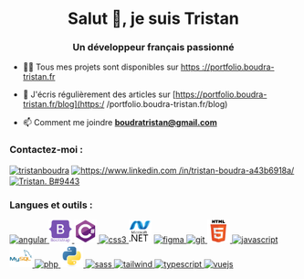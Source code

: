 <h1 align="center">Salut 👋, je suis Tristan</h1>
<h3 align="center">Un développeur français passionné</h3>

- 👨‍💻 Tous mes projets sont disponibles sur [https ://portfolio.boudra-tristan.fr](https://portfolio.boudra-tristan.fr)

- 📝 J'écris régulièrement des articles sur [https://portfolio.boudra-tristan.fr/blog](https:/ /portfolio.boudra-tristan.fr/blog)

- 📫 Comment me joindre **boudratristan@gmail.com**

<h3 align="left">Contactez-moi :</h3>
<p align="left">
<a href="https://twitter.com/tristanboudra" target="blank"><img align="center" src="https://raw.githubusercontent.com/rahuldkjain/github-profile-readme-generator/master/src/images/icons/Social/twitter.svg" alt="tristanboudra" height="30" width="40" /></a>
<a href="https://linkedin.com/in/https://www.linkedin.com/in/tristan-boudra-a43b6918a/" target="blank"><img align="center" src=" https://raw.githubusercontent.com/rahuldkjain/github-profile-readme-generator/master/src/images/icons/Social/linked-in-alt.svg" alt="https://www.linkedin.com /in/tristan-boudra-a43b6918a/" height="30" width="40" /></a>
<a href="https://discord.gg/Tristan.B#9443" target="blank" ><img align="center" src="https://raw.githubusercontent.com/rahuldkjain/github-profile-readme-generator/master/src/images/icons/Social/discord.svg" alt="Tristan. B#9443" hauteur="30" largeur="40" /></a>
</p>

<h3 align="left">Langues et outils :</h3>
<p align="left"> <a href="https://angular.io" target="_blank" rel="noreferrer"> <img src="https://angular.io/assets/images/logos /angular/angular.svg" alt="angular" width="40" height="40"/> </a> <a href="https://getbootstrap.com" target="_blank" rel="noreferrer "> <img src="https://raw.githubusercontent.com/devicons/devicon/master/icons/bootstrap/bootstrap-plain-wordmark.svg" alt="bootstrap" width="40" height="40" /> </a> <a href="https://www.w3schools.com/cs/" target="_blank" rel="noreferrer"> <img src="https://raw.githubusercontent.com/devicons/devicon/master/icons/csharp/csharp-original.svg" alt="csharp" width="40" height="40"/> </a> <a href="https:// www.w3schools.com/css/" target="_blank" rel="noreferrer"> <img src="https://raw.githubusercontent.com/devicons/devicon/master/icons/css3/css3-original-wordmark .svg" alt="css3" width="40" height="40"/> </a> <a href="https://dotnet.microsoft.com/" target="_blank" rel="noreferrer" > <img src="https://raw.githubusercontent.com/devicons/devicon/master/icons/dot-net/dot-net-original-wordmark.svg" alt="dotnet" width="40" height= "40"/></a> <a href="https://www.figma.com/" target="_blank" rel="noreferrer"> <img src="https://www.vectorlogo.zone/logos/figma/ figma-icon.svg" alt="figma" width="40" height="40"/> </a> <a href="https://git-scm.com/" target="_blank" rel= "noreferrer"> <img src="https://www.vectorlogo.zone/logos/git-scm/git-scm-icon.svg" alt="git" width="40" height="40"/> </a> <a href="https://www.w3.org/html/" target="_blank" rel="noreferrer"> <img src="https://raw.githubusercontent.com/devicons/devicon/master/icons/html5/html5-original-wordmark.svg" alt="html5" width="40" height="40"/> </a> <a href="https:// developer.mozilla.org/en-US/docs/Web/JavaScript" target="_blank" rel="noreferrer"> <img src="https://raw.githubusercontent.com/devicons/devicon/master/icons/ javascript/javascript-original.svg" alt="javascript" width="40" height="40"/> </a> <a href="https://www.mysql.com/" target="_blank" rel="noreferrer"> <img src="https://raw.githubusercontent.com/devicons/devicon/master/icons/mysql/mysql-original-wordmark.svg" alt="mysql" width="40" hauteur ="40"/> </a> <a href="https://www.php.net" target="_blank" rel="noreferrer"> <img src="https://raw.githubusercontent.com/devicons /devicon/master/icons/php/php-original.svg" alt="php" width="40" height="40"/> </a> <a href="https://www.python.org " target="_blank" rel="noreferrer"> <img src="https://raw.githubusercontent.com/devicons/devicon/master/icons/python/python-original.svg" alt="python" width= "40" hauteur="40"/> </a> <a href="https://sass-lang.com" target="_blank" rel="noreferrer"> <img src="https://raw .githubusercontent.com/devicons/devicon/master/icons/sass/sass-original.svg" alt="sass" width="40" height="40"/> </a> <a href="https:// tailwindcss.com/" target="_blank" rel="noreferrer"> <img src="https://www.vectorlogo.zone/logos/tailwindcss/tailwindcss-icon.svg" alt="tailwind" width="40 " height="40"/> </a> <a href="https://www.typescriptlang.org/" target="_blank" rel="noreferrer"> <img src="https://raw. githubusercontent.com/devicons/devicon/master/icons/typescript/typescript-original.svg" alt="typescript" width="40" height="40"/> </a><a href="https://vuejs.org/" target="_blank" rel="noreferrer"> <img src="https://raw.githubusercontent.com/devicons/devicon/master/icons/vuejs/ vuejs-original-wordmark.svg" alt="vuejs" width="40" height="40"/> </a> </p>
